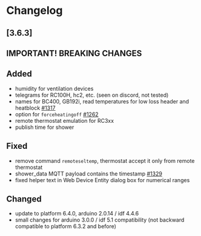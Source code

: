 # Changelog

## [3.6.3]

## **IMPORTANT! BREAKING CHANGES**

## Added

- humidity for ventilation devices
- telegrams for RC100H, hc2, etc. (seen on discord, not tested)
- names for BC400, GB192i, read temperatures for low loss header and heatblock [#1317](https://github.com/emsesp/EMS-ESP32/discussions/1317)
- option for `forceheatingoff` [#1262](https://github.com/emsesp/EMS-ESP32/issues/1262)
- remote thermostat emulation for RC3xx
- publish time for shower

## Fixed

- remove command `remoteseltemp`, thermostat accept it only from remote thermostat
- shower_data MQTT payload contains the timestamp [#1329](https://github.com/emsesp/EMS-ESP32/issues/1329)
- fixed helper text in Web Device Entity dialog box for numerical ranges

## Changed

- update to platform 6.4.0, arduino 2.0.14 / idf 4.4.6
- small changes for arduino 3.0.0 / idf 5.1 compatibility (not backward compatible to platform 6.3.2 and before)
